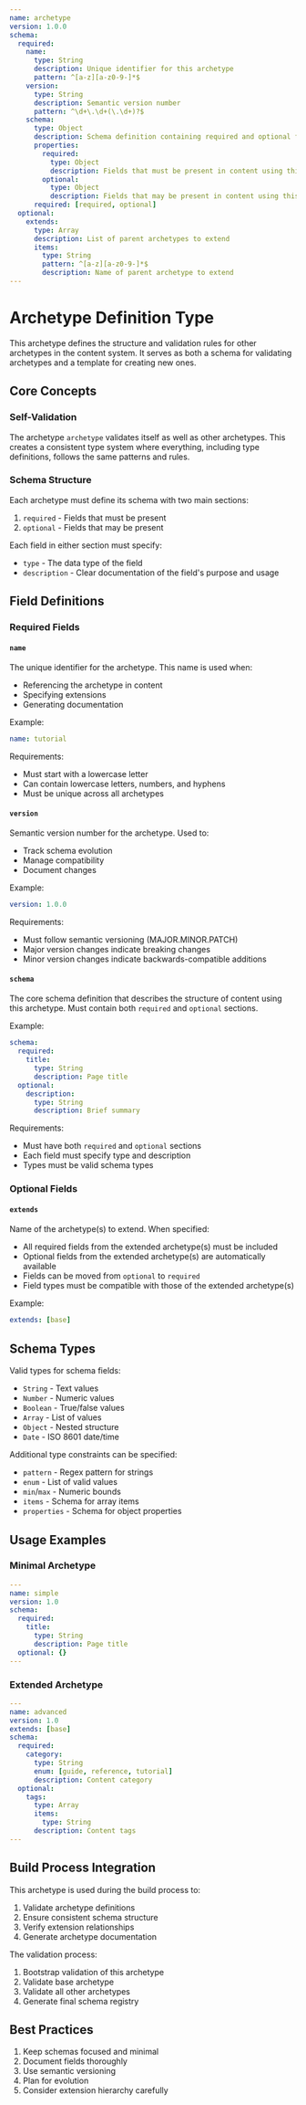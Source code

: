 ```yaml
---
name: archetype
version: 1.0.0
schema:
  required:
    name:
      type: String
      description: Unique identifier for this archetype
      pattern: ^[a-z][a-z0-9-]*$
    version:
      type: String
      description: Semantic version number
      pattern: ^\d+\.\d+(\.\d+)?$
    schema:
      type: Object
      description: Schema definition containing required and optional field specifications
      properties:
        required:
          type: Object
          description: Fields that must be present in content using this archetype
        optional:
          type: Object
          description: Fields that may be present in content using this archetype
      required: [required, optional]
  optional:
    extends:
      type: Array
      description: List of parent archetypes to extend
	  items:
		type: String
		pattern: ^[a-z][a-z0-9-]*$
		description: Name of parent archetype to extend
---
```


# Archetype Definition Type

This archetype defines the structure and validation rules for other archetypes in the content system. It serves as both a schema for validating archetypes and a template for creating new ones.

## Core Concepts

### Self-Validation

The archetype `archetype` validates itself as well as other archetypes. This creates a consistent type system where everything, including type definitions, follows the same patterns and rules.

### Schema Structure

Each archetype must define its schema with two main sections:

1. `required` - Fields that must be present
2. `optional` - Fields that may be present

Each field in either section must specify:

- `type` - The data type of the field
- `description` - Clear documentation of the field's purpose and usage

## Field Definitions

### Required Fields

#### `name`

The unique identifier for the archetype. This name is used when:

- Referencing the archetype in content
- Specifying extensions
- Generating documentation

Example:

```yaml
name: tutorial
```

Requirements:

- Must start with a lowercase letter
- Can contain lowercase letters, numbers, and hyphens
- Must be unique across all archetypes

#### `version`

Semantic version number for the archetype. Used to:

- Track schema evolution
- Manage compatibility
- Document changes

Example:

```yaml
version: 1.0.0
```

Requirements:

- Must follow semantic versioning (MAJOR.MINOR.PATCH)
- Major version changes indicate breaking changes
- Minor version changes indicate backwards-compatible additions

#### `schema`

The core schema definition that describes the structure of content using this archetype. Must contain both `required` and `optional` sections.

Example:

```yaml
schema:
  required:
    title:
      type: String
      description: Page title
  optional:
    description:
      type: String
      description: Brief summary
```

Requirements:

- Must have both `required` and `optional` sections
- Each field must specify type and description
- Types must be valid schema types

### Optional Fields

#### `extends`

Name of the archetype(s) to extend. When specified:

- All required fields from the extended archetype(s) must be included
- Optional fields from the extended archetype(s) are automatically available
- Fields can be moved from `optional` to `required`
- Field types must be compatible with those of the extended archetype(s)

Example:

```yaml
extends: [base]
```

## Schema Types

Valid types for schema fields:

- `String` - Text values
- `Number` - Numeric values
- `Boolean` - True/false values
- `Array` - List of values
- `Object` - Nested structure
- `Date` - ISO 8601 date/time

Additional type constraints can be specified:

- `pattern` - Regex pattern for strings
- `enum` - List of valid values
- `min`/`max` - Numeric bounds
- `items` - Schema for array items
- `properties` - Schema for object properties

## Usage Examples

### Minimal Archetype

```yaml
---
name: simple
version: 1.0
schema:
  required:
    title:
      type: String
      description: Page title
  optional: {}
---
```

### Extended Archetype

```yaml
---
name: advanced
version: 1.0
extends: [base]
schema:
  required:
    category:
      type: String
      enum: [guide, reference, tutorial]
      description: Content category
  optional:
    tags:
      type: Array
      items:
        type: String
      description: Content tags
---
```

## Build Process Integration

This archetype is used during the build process to:

1. Validate archetype definitions
2. Ensure consistent schema structure
3. Verify extension relationships
4. Generate archetype documentation

The validation process:

1. Bootstrap validation of this archetype
2. Validate base archetype
3. Validate all other archetypes
4. Generate final schema registry

## Best Practices

1. Keep schemas focused and minimal
2. Document fields thoroughly
3. Use semantic versioning
4. Plan for evolution
5. Consider extension hierarchy carefully
